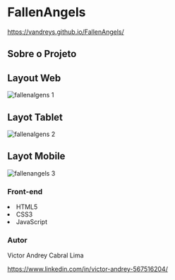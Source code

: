 # FallenAngels
https://vandreys.github.io/FallenAngels/

## Sobre o Projeto



## Layout Web

![fallenalgens 1](https://user-images.githubusercontent.com/109192128/224523600-b5b0f256-2ae4-47db-ad31-e7d32d795898.jpg)

## Layot Tablet

![fallenalgens 2](https://user-images.githubusercontent.com/109192128/224523599-4e89c24f-d531-4370-ad54-0b56a79bf9db.jpg)

## Layot Mobile

![fallenangels 3](https://user-images.githubusercontent.com/109192128/224523601-7e492f79-ef4f-4d32-a2df-c3c78d4e2962.jpg)


### Front-end

<lu>
  <li> HTML5
  <li> CSS3
  <li> JavaScript
  
### Autor
    
 Victor Andrey Cabral Lima
 
 https://www.linkedin.com/in/victor-andrey-567516204/
